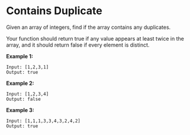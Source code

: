 # Contains Duplicate

Given an array of integers, find if the array contains any duplicates.

Your function should return true if any value appears at least twice in the array, and it should return false if every element is distinct.

**Example 1:**

```pseudo
Input: [1,2,3,1]
Output: true
```

**Example 2:**

```pseudo
Input: [1,2,3,4]
Output: false
```

**Example 3:**

```pseudo
Input: [1,1,1,3,3,4,3,2,4,2]
Output: true
```
